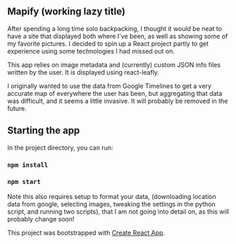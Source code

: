 ## Mapify (working lazy title)

After spending a long time solo backpacking, I thought it would be neat to have a site that displayed both where I've been, as well as showing some of my favorite pictures.  I decided to spin up a React project partly to get experience using some technologies I had missed out on.

This app relies on image metadata and (currently) custom JSON info files written by the user.  It is displayed using react-leafly.

I originally wanted to use the data from Google Timelines to get a very accurate map of everywhere the user has been, but aggregating that data was difficult, and it seems a little invasive.  It will probably be removed in the future.

## Starting the app

In the project directory, you can run:

### `npm install`
### `npm start`

Note this also requires setup to format your data, (downloading location data from google, selecting images, tweaking the settings in the python script, and running two scripts), that I am not going into detail on, as this will probably change soon!

This project was bootstrapped with [Create React App](https://github.com/facebook/create-react-app).
